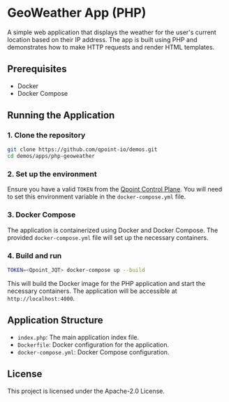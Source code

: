 # GeoWeather App (PHP)

A simple web application that displays the weather for the user's current location based on their IP address. The app is built using PHP and demonstrates how to make HTTP requests and render HTML templates.

## Prerequisites

- Docker
- Docker Compose

## Running the Application

### 1. Clone the repository

```bash
git clone https://github.com/qpoint-io/demos.git
cd demos/apps/php-geoweather
```

### 2. Set up the environment

Ensure you have a valid `TOKEN` from the [Qpoint Control Plane](https://app.qpoint.io/endpoints). You will need to set this environment variable in the `docker-compose.yml` file.

### 3. Docker Compose

The application is containerized using Docker and Docker Compose. The provided `docker-compose.yml` file will set up the necessary containers.

### 4. Build and run

```bash
TOKEN=<Qpoint_JQT> docker-compose up --build
```

This will build the Docker image for the PHP application and start the necessary containers. The application will be accessible at `http://localhost:4000`.

## Application Structure

- `index.php`: The main application index file.
- `Dockerfile`: Docker configuration for the application.
- `docker-compose.yml`: Docker Compose configuration.

## License

This project is licensed under the Apache-2.0 License.
